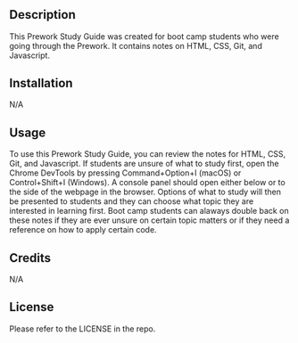 # <Prework Study Guide Webpage>

## Description

This Prework Study Guide was created for boot camp students who were going through the Prework. It contains notes on HTML, CSS, Git, and Javascript.

## Installation

N/A 

## Usage

To use this Prework Study Guide, you can review the notes for HTML, CSS, Git, and Javascript. If students are unsure of what to study first, open the Chrome DevTools by pressing Command+Option+I (macOS) or Control+Shift+I (Windows). A console panel should open either below or to the side of the webpage in the browser. Options of what to study will then be presented to students and they can choose what topic they are interested in learning first. Boot camp students can alaways double back on these notes if they are ever unsure on certain topic matters or if they need a reference on how to apply certain code.


## Credits

N/A

## License

Please refer to the LICENSE in the repo.


